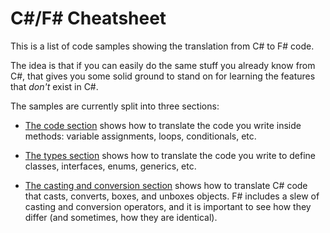 # C#/F# Cheatsheet

This is a list of code samples showing the translation from C# to F# code.

The idea is that if you can easily do the same stuff you already know from C#,
that gives you some solid ground to stand on for learning the features that
_don't_ exist in C#.

The samples are currently split into three sections:

* [The code section](CheatsheetCode.md) shows how to translate the code you
  write inside methods: variable assignments, loops, conditionals, etc.

* [The types section](CheatsheetTypes.md) shows how to translate the code you
  write to define classes, interfaces, enums, generics, etc.

* [The casting and conversion section](CheatsheetCasting.md) shows how to
  translate C# code that casts, converts, boxes, and unboxes objects. F#
  includes a slew of casting and conversion operators, and it is important to
  see how they differ (and sometimes, how they are identical).

